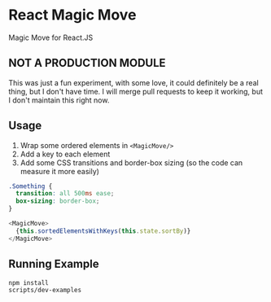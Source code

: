 React Magic Move
================

Magic Move for React.JS

NOT A PRODUCTION MODULE
-----------------------

This was just a fun experiment, with some love, it could definitely be a real
thing, but I don't have time. I will merge pull requests to keep it working,
but I don't maintain this right now.

Usage
-----

1. Wrap some ordered elements in `<MagicMove/>`
2. Add a key to each element
3. Add some CSS transitions and border-box sizing (so the code can
   measure it more easily)

```css
.Something {
  transition: all 500ms ease;
  box-sizing: border-box;
}
```

```js
<MagicMove>
  {this.sortedElementsWithKeys(this.state.sortBy)}
</MagicMove>
```

Running Example
---------------
```
npm install
scripts/dev-examples
```
